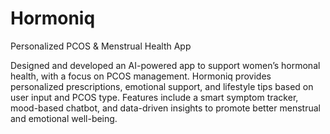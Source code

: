 # Hormoniq
Personalized PCOS &amp; Menstrual Health App

Designed and developed an AI-powered app to support women’s hormonal health, with a focus on PCOS management.
Hormoniq provides personalized prescriptions, emotional support, and lifestyle tips based on user input and PCOS type. 
Features include a smart symptom tracker, mood-based chatbot, and data-driven insights to promote better menstrual and emotional well-being.
